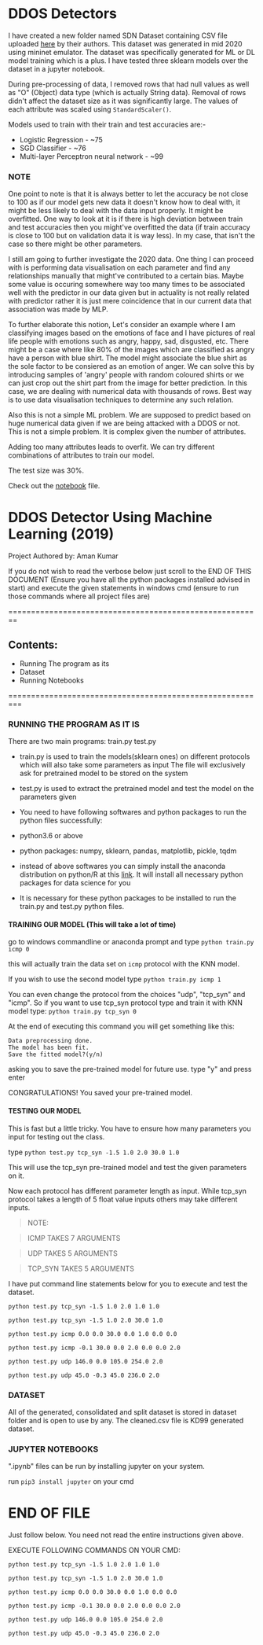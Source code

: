 # DDOS Detectors
I have created a new folder named SDN Dataset containing CSV file uploaded [here](https://data.mendeley.com/datasets/jxpfjc64kr/1) by their authors. This dataset was generated in mid 2020 using mininet emulator. The dataset was specifically generated for ML or DL model training which is a plus. I have tested three sklearn models over the dataset in a jupyter notebook.

During pre-processing of data, I removed rows that had null values as well as "O" (Object) data type (which is actually String data). Removal of rows didn't affect the dataset size as it was significantly large. The values of each attribute was scaled using `StandardScaler()`.

Models used to train with their train and test accuracies are:-
* Logistic Regression - ~75
* SGD Classifier -  ~76
* Multi-layer Perceptron neural network - ~99


### NOTE 

One point to note is that it is always better to let the accuracy be not close to 100 as if our model gets new data it doesn't know how to deal with, it
might be less likely to deal with the data input properly. It might be overfitted. One way to look at it is if there is high deviation between train and test accuracies then you might've overfitted the data (if train accuracy is close to 100 but on validation data it is way less). In my case, that isn't the case so there might be other parameters.

I still am going to further investigate the 2020 data. One thing I can proceed with is performing data visualisation on each parameter and find any relationships manually that might've contributed to a certain bias. Maybe some value is occuring somewhere way too many times to be associated well with the predictor in our data given but in actuality is not really related with predictor rather it is just mere coincidence that in our current data that association was made by MLP.

To further elaborate this notion, Let's consider an example where I am classifying images based on the emotions of face and I have pictures of real life people with emotions such as angry, happy, sad, disgusted, etc. There might be a case where like 80% of the images which are classified as angry have a person with blue shirt. The model might associate the blue shirt as the sole factor to be consiered as an emotion of anger. We can solve this by introducing samples of 'angry' people with random coloured shirts or we can just crop out the shirt part from the image for better prediction. In this case, we are dealing with numerical data with thousands of rows. Best way is to use data visualisation techniques to determine any such relation.

Also this is not a simple ML problem. We are supposed to predict based on huge numerical data given if we are being attacked with a DDOS or not. This is not a simple problem. It is complex given the number of attributes.

Adding too many attributes leads to overfit. We can try different combinations of attributes to train our model.

The test size was 30%.

Check out the [notebook](https://github.com/DrakenWan/DDOS_Detection/blob/master/SDN%20Dataset/SDN_Classification.ipynb) file.

# DDOS Detector Using Machine Learning (2019)

Project Authored by: Aman Kumar

If you do not wish to read the verbose below just scroll
to the END OF THIS DOCUMENT (Ensure you have all the python packages installed
advised in start) and execute the given statements in windows cmd (ensure
to run those commands where all project files are)

========================================================
## Contents:

- Running The program as its
- Dataset
- Running Notebooks

=========================================================

### RUNNING THE PROGRAM AS IT IS

There are two main programs:
	train.py 	test.py

* train.py is used to train the models(sklearn ones) on different protocols
 which will also take some parameters as input
 The file will exclusively ask for pretrained model to be stored on the system

* test.py is used to extract the pretrained model and test the model on
 the parameters given

* You need to have following softwares and python packages to run the python files successfully:
 * python3.6 or above
 * python packages: numpy, sklearn, pandas, matplotlib, pickle, tqdm
 * instead of above softwares you can simply install the anaconda distribution on python/R at this [link](https://www.anaconda.com/distribution/). It will install all necessary python packages for data science for you
 * It is necessary for these python packages to be installed to run the train.py and test.py
    python files.


#### TRAINING OUR MODEL (This will take a lot of time)


go to windows commandline or anaconda prompt and type `python train.py icmp 0`

this will actually train the data set on `icmp` protocol with the KNN model.

If you wish to use the second model type `python train.py icmp 1`

You can even change the protocol from the choices "udp", "tcp_syn" and "icmp". 
So if you want to use tcp_syn protocol type and train it with KNN model type:
   `python train.py tcp_syn 0`

At the end of executing this command you will get something like this:

```` 
Data preprocessing done.
The model has been fit.
Save the fitted model?(y/n)
```` 


asking you to save the pre-trained model for future use. type "y" and press enter

CONGRATULATIONS! You saved your pre-trained model.


#### TESTING OUR MODEL
This is fast but a little tricky. You have to ensure how many parameters you input for testing out the class.

type `python test.py tcp_syn -1.5 1.0 2.0 30.0 1.0`

This will use the tcp_syn pre-trained model and test the given parameters on it.

Now each protocol has different parameter length as input. While tcp_syn protocol takes
a length of 5 float value inputs others may take different inputs.

> NOTE:

> ICMP TAKES 7 ARGUMENTS

> UDP TAKES 5 ARGUMENTS

> TCP_SYN TAKES 5 ARGUMENTS


I have put command line statements below for you to execute and test the dataset.

`python test.py tcp_syn -1.5 1.0 2.0 1.0 1.0`

`python test.py tcp_syn -1.5 1.0 2.0 30.0 1.0`

`python test.py icmp 0.0 0.0 30.0 0.0 1.0 0.0 0.0`

`python test.py icmp -0.1 30.0 0.0 2.0 0.0 0.0 2.0`

`python test.py udp 146.0 0.0 105.0 254.0 2.0`

`python test.py udp 45.0 -0.3 45.0 236.0 2.0`


### DATASET
  All of the generated, consolidated and split dataset is stored in dataset folder and
  is open to use by any. The cleaned.csv file is KD99 generated dataset.

### JUPYTER NOTEBOOKS
   
".ipynb" files can be run by installing jupyter on your system.

run `pip3 install jupyter` on your cmd


# END OF FILE 

Just follow below. You need not read the entire instructions given above.

EXECUTE FOLLOWING COMMANDS ON YOUR CMD:

`python test.py tcp_syn -1.5 1.0 2.0 1.0 1.0`

`python test.py tcp_syn -1.5 1.0 2.0 30.0 1.0`

`python test.py icmp 0.0 0.0 30.0 0.0 1.0 0.0 0.0`

`python test.py icmp -0.1 30.0 0.0 2.0 0.0 0.0 2.0`

`python test.py udp 146.0 0.0 105.0 254.0 2.0`

`python test.py udp 45.0 -0.3 45.0 236.0 2.0`


